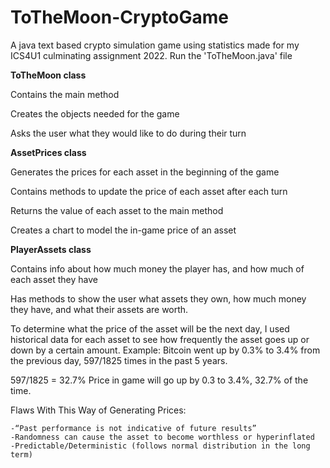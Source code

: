 # ToTheMoon-CryptoGame
A java text based crypto simulation game using statistics made for my ICS4U1 culminating assignment 2022. Run the 'ToTheMoon.java' file

**ToTheMoon class**

Contains the main method

Creates the objects needed for the game

Asks the user what they would like to do during their turn

**AssetPrices class**

Generates the prices for each asset in the beginning of the game

Contains methods to update the price of each asset after each turn

Returns the value of each asset to the main method

Creates a chart to model the in-game price of an asset


**PlayerAssets class**

Contains info about how much money the player has, and how much of each asset they have

Has methods to show the user what assets they own, how much money they have, and what their assets are worth.

To determine what the price of the asset will be the next day, I used historical data for each asset to see how frequently the asset goes up or down by a certain amount. 
Example: 
Bitcoin went up by 0.3% to 3.4% from the previous day, 597/1825 times in the past 5 years.

597/1825 = 32.7% Price in game will go up by 0.3 to 3.4%, 32.7% of the time.

Flaws With This Way of Generating Prices:

	-“Past performance is not indicative of future results”
	-Randomness can cause the asset to become worthless or hyperinflated
	-Predictable/Deterministic (follows normal distribution in the long term)
